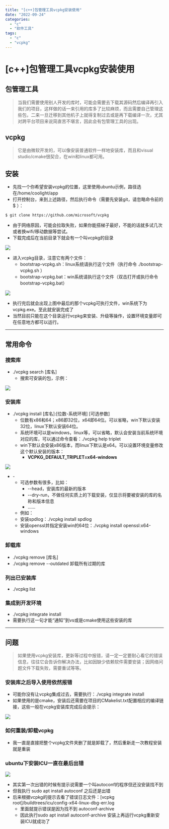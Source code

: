 ```yaml
---
title: "[c++]包管理工具vcpkg安装使用"
date: "2022-09-24"
categories: 
  - "c"
  - "软件工具"
tags: 
  - "c"
  - "vcpkg"
---
```

# [c++]包管理工具vcpkg安装使用

## 包管理工具

> 当我们需要使用别人开发的库时，可能会需要去下载其源码然后编译再引入我们的项目，这样做的话一来引用的库多了比较麻烦，而且需要自己管理这些包，二来一旦迁移到其他机子上就得复制过去或是再下载编译一次，尤其对跨平台项目来说简直苦不堪言，因此会有包管理工具的出现。

## vcpkg

> 它是由微软开发的，可以像安装普通软件一样地安装库，而且和visual studio/cmake很契合，在win和linux都可用。

## 安装

- 先找一个你希望安装vcpkg的位置，这里使用ubuntu示例，路径选在/home/coolight/app
- 打开控制台，来到上述路径，然后执行命令（需要先安装git，请忽略命令前的 $ ）：

```
$ git clone https://github.com/microsoft/vcpkg
```

- 由于网络原因，可能会拉取失败，如果你能搭梯子最好，不能的话就多试几次或者换wifi/移动数据等尝试。
- 下载完成后在当前目录下就会有一个叫vcpkg的目录

![](images/image.png)

- 进入vcpkg目录，注意它有两个文件：
    - bootstrap-vcpkg.sh：linux系统请执行这个文件（执行命令 ./bootstrap-vcpkg.sh ）
    - bootstrap-vcpkg.bat：win系统请执行这个文件（双击打开或执行命令 bootstrap-vcpkg.bat）

![](images/image-1.png)

- 执行完后就会出现上图中最后的那个vcpkg可执行文件，win系统下为vcpkg.exe。至此就安装完成了
- 当然目前只能在这个目录运行vcpkg来安装、升级等操作，设置环境变量即可在任意地方都可以运行。

* * *

## 常用命令

### 搜索库

- ./vcpkg search \[库名\]
    - 搜索可安装的包，示例：

![](images/image-3-1024x125.png)

### 安装库

- ./vcpkg install \[库名\]:\[位数-系统环境\] \[可选参数\]
    - 位数有x86和64；x86即32位，x64即64位。可以省略，win下默认安装32位，linux下默认安装64位。
    - 系统环境可以是windows，linux等，可以省略，默认会安装当前系统环境对应的库，可以通过命令查看：./vcpkg help triplet
    - win下默认会安装x86版本，而linux下默认是x64。可以设置环境变量修改这个默认安装的版本：
        - **VCPKG\_DEFAULT\_TRIPLET=x64-windows**

![](images/image-2.png)

- \-
    - 可选参数有很多，比如：
        - \--head，安装库的最新的版本
        - \--dry-run，不做任何实质上的下载安装，仅显示将要被安装的库的名称和版本信息
        - ......
    - 例如：
    - 安装spdlog：./vcpkg install spdlog
    - 安装openssl并指定安装win的64位：./vcpkg install openssl:x64-windows

### 卸载库

- ./vcpkg remove \[库名\]
- ./vcpkg remove --outdated 卸载所有过期的库

### 列出已安装库

- ./vcpkg list

### 集成到开发环境

- ./vcpkg integrate install
- 需要执行这一句才能“通知”到vs或是cmake使用这些安装的库

* * *

## 问题

> 如果使用vcpkg安装库，更新等过程中报错，请一定一定要耐心看它的错误信息，往往它会告诉你解决办法，比如因缺少依赖软件需要安装；因网络问题文件下载失败，需要重试等等。

### 安装库之后导入使用依然报错

- 可能你没有让vcpkg集成过去，需要执行：./vcpkg integrate install
- 如果使用的是cmake，安装后还需要在项目的CMakelist.txt配置相应的编译链接，这些一般在vcpkg安装库完成后会提示：

![](images/image-4.png)

### 如何重装/卸载vcpkg

- 我一直是直接把整个vcpkg文件夹删了就是卸载了，然后重新走一次教程安装就是重装

### ubuntu下安装ICU一直在最后出错

![](images/image-1024x649.png)

- 其实第一次出错的时候有提示说需要一个叫autoconf的程序但还没安装找不到
- 但我执行 sudo apt install autoconf 之后还是出错
- 后来根据vcpkg的提示去看了错误日志文件：\[vcpkg root\]/buildtrees/icu/config-x64-linux-dbg-err.log
    - 里面就提示错误是因为找不到 autoconf-archive
    - 因此执行sudo apt install autoconf-archive 安装上再运行vcpkg重新安装ICU就成功了

